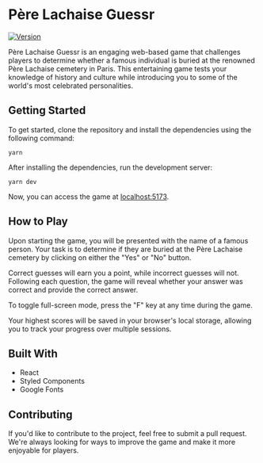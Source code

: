 # Père Lachaise Guessr

[![Version](https://img.shields.io/github/package-json/v/eaudejavel/pere-lachaise-guessr)](https://raclette.space)

Père Lachaise Guessr is an engaging web-based game that challenges players to determine whether a famous individual is buried at the renowned Père Lachaise cemetery in Paris. This entertaining game tests your knowledge of history and culture while introducing you to some of the world's most celebrated personalities.

## Getting Started

To get started, clone the repository and install the dependencies using the following command:

`yarn`

After installing the dependencies, run the development server:

`yarn dev`


Now, you can access the game at [localhost:5173](http://localhost:5173/).

## How to Play

Upon starting the game, you will be presented with the name of a famous person. Your task is to determine if they are buried at the Père Lachaise cemetery by clicking on either the "Yes" or "No" button.

Correct guesses will earn you a point, while incorrect guesses will not. Following each question, the game will reveal whether your answer was correct and provide the correct answer.

To toggle full-screen mode, press the "F" key at any time during the game.

Your highest scores will be saved in your browser's local storage, allowing you to track your progress over multiple sessions.

## Built With

- React
- Styled Components
- Google Fonts

## Contributing

If you'd like to contribute to the project, feel free to submit a pull request. We're always looking for ways to improve the game and make it more enjoyable for players.